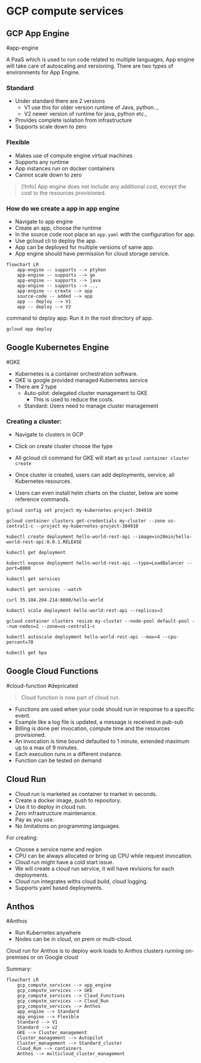 # GCP compute services

## GCP App Engine
#app-engine

A PaaS which is used to run code related to multiple languages, App engine will take care of autoscaling and versioning. There are two types of environments for App Engine.

### Standard

- Under standard there are 2 versions
	- V1 use this for older version runtime of Java, python..,
	- V2 newer version of runtime for java, python etc.,
- Provides complete isolation from infrastructure
- Supports scale down to zero

### Flexible

- Makes use of compute engine virtual machines
- Supports any runtime
- App instances run on docker containers
- Cannot scale down to zero

>[!Info]
>App engine does not include any additional cost, except the cost to the resources provisioned.

### How do we create a app in app engine

- Navigate to app engine 
- Create an app, choose the runtime
- In the source code root place an `app.yaml` with the configuration for app.
- Use gcloud cli to deploy the app.
- App can be deployed for multiple versions of same app.
- App engine should have permission for cloud storage service.

```mermaid
flowchart LR
	app-engine -- supports --> ptyhon
	app-engine -- supports --> go
	app-engine -- supports --> java
	app-engine -- supports --> ..,
	app-engine -- create --> app
	source-code -- added --> app
	app -- deploy --> V1
	app -- deploy --> V2
```

command to deploy app: Run it in the root directory of app.

```shell
gcloud app deploy
```

## Google Kubernetes Engine
#GKE

- Kubernetes is a container orchestration software.
- GKE is google provided managed Kubernetes service
- There are 2 type
	- Auto-pilot: delegated cluster management to GKE
		- This is used to reduce the costs.
	- Standard: Users need to manage cluster management

### Creating a cluster: 

- Navigate to clusters in GCP
- Click on create cluster choose the type
- All gcloud cli command for GKE will start as `gcloud container cluster create`

- Once cluster is created, users can add deployments, service, all Kubernetes resources.
- Users can even install helm charts on the cluster, below are some reference commands.

```shell
gcloud config set project my-kubernetes-project-304910

gcloud container clusters get-credentials my-cluster --zone us-central1-c --project my-kubernetes-project-304910

kubectl create deployment hello-world-rest-api --image=in28min/hello-world-rest-api:0.0.1.RELEASE

kubectl get deployment

kubectl expose deployment hello-world-rest-api --type=LoadBalancer --port=8080

kubectl get services

kubectl get services --watch

curl 35.184.204.214:8080/hello-world

kubectl scale deployment hello-world-rest-api --replicas=3

gcloud container clusters resize my-cluster --node-pool default-pool --num-nodes=2 --zone=us-central1-c

kubectl autoscale deployment hello-world-rest-api --max=4 --cpu-percent=70

kubectl get hpa
```


## Google Cloud Functions
#cloud-function #depricated

> Cloud function is now part of cloud run.

- Functions are used when your code should run in response to a specific event.
- Example like a log file is updated, a message is received in pub-sub
- Billing is done per invocation, compute time and the resources provisioned.
- An invocation is time bound defaulted to 1 minute, extended maximum up to a max of 9 minutes.
- Each execution runs in a different instance.
- Function can be tested on demand



## Cloud Run

- Cloud run is marketed as container to market in seconds.
- Create a docker image, push to repository.
- Use it to deploy in cloud run.
- Zero infrastructure maintenance.
- Pay as you use.
- No limitations on programming languages.

For creating:

- Choose a service name and region 
- CPU can be always allocated or bring up CPU while request invocation.
- Cloud run might have a cold start issue.
- We will create a cloud run service, it will have revisions for each deployments.
- Cloud run integrates withs cloud build, cloud logging.
- Supports yaml based deployments.


## Anthos
#Anthos

- Run Kubernetes anywhere
- Nodes can be in cloud, on prem or multi-cloud.

Cloud run for Anthos is to deploy work loads to Anthos clusters running on-premises or on Google cloud


Summary:

```mermaid
flowchart LR
	gcp_compute_services --> app_engine
	gcp_compute_services --> GKE
	gcp_compute_services --> Cloud_Functions
	gcp_compute_services --> Cloud_Run
	gcp_compute_services --> Anthos
	app_engine --> Standard
	app_engine --> Flexible
	Standard --> V1
	Standard --> v2
	GKE --> Cluster_management
	Cluster_management --> Autopilot
	Cluster_management --> Standard_cluster
	Cloud_Run --> containers
	Anthos --> multicloud_cluster_management
	
```

